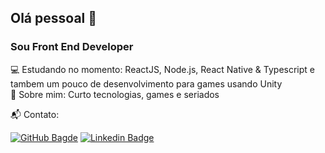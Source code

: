 ## Olá pessoal 👋
### Sou Front End Developer 

:computer: Estudando no momento: ReactJS, Node.js, React Native & Typescript e tambem um pouco de desenvolvimento para games usando Unity
<br/>💬  Sobre mim: Curto tecnologias, games e seriados

📬 Contato:

[![GitHub Bagde](https://img.shields.io/github/followers/brunofarias?label=follow&style=social)](https://github.com/brunofarias)
[![Linkedin Badge](https://img.shields.io/badge/-LinkedIn-blue?style=flat-square&logo=Linkedin&logoColor=white&link=https://www.linkedin.com/in/brunofarias82)](https://www.linkedin.com/in/brunofarias82)
